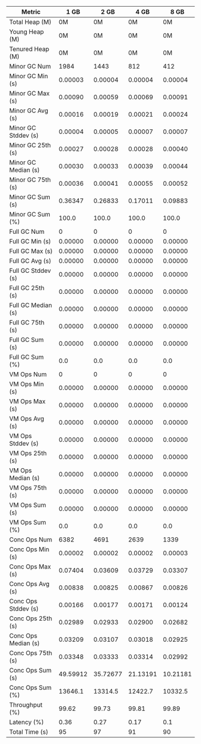 | Metric | 1 GB | 2 GB | 4 GB | 8 GB |
|------|----|----|----|----|
| Total Heap (M) | 0M | 0M | 0M | 0M |
| Young Heap (M) | 0M | 0M | 0M | 0M |
| Tenured Heap (M) | 0M | 0M | 0M | 0M |
| Minor GC Num | 1984 | 1443 | 812 | 412 |
| Minor GC Min (s) | 0.00003 | 0.00004 | 0.00004 | 0.00004 |
| Minor GC Max (s) | 0.00090 | 0.00059 | 0.00069 | 0.00091 |
| Minor GC Avg (s) | 0.00016 | 0.00019 | 0.00021 | 0.00024 |
| Minor GC Stddev (s) | 0.00004 | 0.00005 | 0.00007 | 0.00007 |
| Minor GC 25th (s) | 0.00027 | 0.00028 | 0.00028 | 0.00040 |
| Minor GC Median (s) | 0.00030 | 0.00033 | 0.00039 | 0.00044 |
| Minor GC 75th (s) | 0.00036 | 0.00041 | 0.00055 | 0.00052 |
| Minor GC Sum (s) | 0.36347 | 0.26833 | 0.17011 | 0.09883 |
| Minor GC Sum (%) | 100.0 | 100.0 | 100.0 | 100.0 |
| Full GC Num | 0 | 0 | 0 | 0 |
| Full GC Min (s) | 0.00000 | 0.00000 | 0.00000 | 0.00000 |
| Full GC Max (s) | 0.00000 | 0.00000 | 0.00000 | 0.00000 |
| Full GC Avg (s) | 0.00000 | 0.00000 | 0.00000 | 0.00000 |
| Full GC Stddev (s) | 0.00000 | 0.00000 | 0.00000 | 0.00000 |
| Full GC 25th (s) | 0.00000 | 0.00000 | 0.00000 | 0.00000 |
| Full GC Median (s) | 0.00000 | 0.00000 | 0.00000 | 0.00000 |
| Full GC 75th (s) | 0.00000 | 0.00000 | 0.00000 | 0.00000 |
| Full GC Sum (s) | 0.00000 | 0.00000 | 0.00000 | 0.00000 |
| Full GC Sum (%) | 0.0 | 0.0 | 0.0 | 0.0 |
| VM Ops Num | 0 | 0 | 0 | 0 |
| VM Ops Min (s) | 0.00000 | 0.00000 | 0.00000 | 0.00000 |
| VM Ops Max (s) | 0.00000 | 0.00000 | 0.00000 | 0.00000 |
| VM Ops Avg (s) | 0.00000 | 0.00000 | 0.00000 | 0.00000 |
| VM Ops Stddev (s) | 0.00000 | 0.00000 | 0.00000 | 0.00000 |
| VM Ops 25th (s) | 0.00000 | 0.00000 | 0.00000 | 0.00000 |
| VM Ops Median (s) | 0.00000 | 0.00000 | 0.00000 | 0.00000 |
| VM Ops 75th (s) | 0.00000 | 0.00000 | 0.00000 | 0.00000 |
| VM Ops Sum (s) | 0.00000 | 0.00000 | 0.00000 | 0.00000 |
| VM Ops Sum (%) | 0.0 | 0.0 | 0.0 | 0.0 |
| Conc Ops Num | 6382 | 4691 | 2639 | 1339 |
| Conc Ops Min (s) | 0.00002 | 0.00002 | 0.00002 | 0.00003 |
| Conc Ops Max (s) | 0.07404 | 0.03609 | 0.03729 | 0.03307 |
| Conc Ops Avg (s) | 0.00838 | 0.00825 | 0.00867 | 0.00826 |
| Conc Ops Stddev (s) | 0.00166 | 0.00177 | 0.00171 | 0.00124 |
| Conc Ops 25th (s) | 0.02989 | 0.02933 | 0.02900 | 0.02682 |
| Conc Ops Median (s) | 0.03209 | 0.03107 | 0.03018 | 0.02925 |
| Conc Ops 75th (s) | 0.03348 | 0.03333 | 0.03314 | 0.02992 |
| Conc Ops Sum (s) | 49.59912 | 35.72677 | 21.13191 | 10.21181 |
| Conc Ops Sum (%) | 13646.1 | 13314.5 | 12422.7 | 10332.5 |
| Throughput (%) | 99.62 | 99.73 | 99.81 | 99.89 |
| Latency (%) | 0.36 | 0.27 | 0.17 | 0.1 |
| Total Time (s) | 95 | 97 | 91 | 90 |
